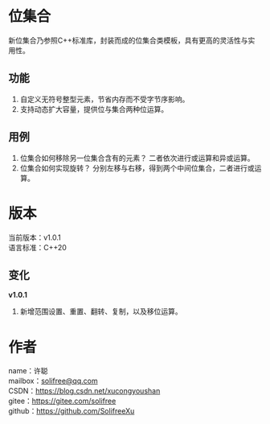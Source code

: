 ﻿# 位集合
新位集合乃参照C++标准库，封装而成的位集合类模板，具有更高的灵活性与实用性。

## 功能
1. 自定义无符号整型元素，节省内存而不受字节序影响。
2. 支持动态扩大容量，提供位与集合两种位运算。

## 用例
1. 位集合如何移除另一位集合含有的元素？
二者依次进行或运算和异或运算。
2. 位集合如何实现旋转？
分别左移与右移，得到两个中间位集合，二者进行或运算。

# 版本
当前版本：v1.0.1  
语言标准：C++20

## 变化
**v1.0.1**
1. 新增范围设置、重置、翻转、复制，以及移位运算。

# 作者
name：许聪  
mailbox：solifree@qq.com  
CSDN：https://blog.csdn.net/xucongyoushan  
gitee：https://gitee.com/solifree  
github：https://github.com/SolifreeXu
